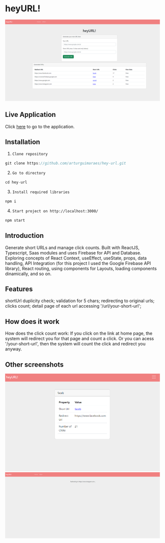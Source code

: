 # heyURL!

![heyURL](https://github.com/arturguimaraes/hey-url/blob/main/src/assets/img/cap1.PNG?raw=true)

## Live Application

Click [here](https://arturguimaraes.github.io/hey-url/) to go to the application.

## Installation

1. `Clone repository`
```js 
git clone https://github.com/arturguimaraes/hey-url.git 
```
2. `Go to directory`
```js 
cd hey-url
```
3. `Install required libraries`
```js 
npm i
```
4. `Start project on http://localhost:3000/`
```js 
npm start
```

## Introduction

Generate short URLs and manage click counts.
Built with ReactJS, Typescript, Saas modules and uses Firebase for API and Database.
Exploring concepts of React Context, useEffect, useState, props, data handling, API Integration (for this project I used the Google Firebase API library), React routing, using components for Layouts, loading components dinamically, and so on.

## Features

shortUrl duplicity check; validation for 5 chars; redirecting to original urls; clicks count; detail page of each url accessing '/url/your-short-url';

## How does it work

How does the click count work: If you click on the link at home page, the system will redirect you for that page and count a click. Or you can acess '/your-short-url', then the system will count the click and redirect you anyway.

## Other screenshots

![heyURL](https://github.com/arturguimaraes/hey-url/blob/main/src/assets/img/cap2.PNG?raw=true)
![heyURL](https://github.com/arturguimaraes/hey-url/blob/main/src/assets/img/cap3.PNG?raw=true)